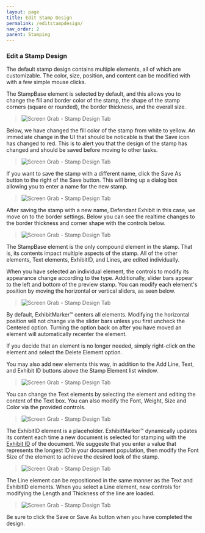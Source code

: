 ```yaml
---
layout: page
title: Edit Stamp Design
permalink: /editstampdesign/
nav_order: 2
parent: Stamping
---
```


### Edit a Stamp Design

The default stamp design contains multiple elements, all of which are customizable.  The color, size, position, and content can be modified with with a few simple mouse clicks.

The StampBase element is selected by default, and this allows you to change the fill and border color of the stamp, the shape of the stamp corners (square or rounded), the border thickness, and the overall size.

> ![Screen Grab - Stamp Design Tab](../../assets/stamp_design_assets/editStampDesign_01_defaultStampDesign.png)

Below, we have changed the fill color of the stamp from white to yellow.  An immediate change in the UI that should be noticable is that the Save icon has changed to red.  This is to alert you that the design of the stamp has changed and should be saved before moving to other tasks.

> ![Screen Grab - Stamp Design Tab](../../assets/stamp_design_assets/editStampDesign_02_changeFillColor.png)

If you want to save the stamp with a different name, click the Save As button to the right of the Save button.  This will bring up a dialog box allowing you to enter a name for the new stamp.

<!-- > ![Screen Grab - Stamp Design Tab](../../assets/stamp_design_assets/editStampDesign_03_saveChangesNotification.png) -->

> ![Screen Grab - Stamp Design Tab](../../assets/stamp_design_assets/editStampDesign_04_saveWithNewName.png)

After saving the stamp with a new name, Defendant Exhibit in this case, we move on to the border settings.  Below you can see the realtime changes to the border thickness and corner shape with the controls below.

> ![Screen Grab - Stamp Design Tab](../../assets/stamp_design_assets/editStampDesign_05_changeBorderWidthAndCorners.gif)

The StampBase element is the only compound element in the stamp.  That is, its contents impact multiple aspects of the stamp.  All of the other elements, Text elements, ExhibitID, and Lines, are edited individually.

When you have selected an individual element, the controls to modify its appearance change according to the type.  Additionally, slider bars appear to the left and bottom of the preview stamp.  You can modify each element's position by moving the horizontal or vertical sliders, as seen below.

> ![Screen Grab - Stamp Design Tab](../../assets/stamp_design_assets/editStampDesign_06_selectAndMoveTextElement.gif)

By default, ExhibitMarker&trade; centers all elements.  Modifying the horizontal position will not change via the slider bars unless you first uncheck the Centered option.  Turning the option back on after you have moved an element will automatically recenter the element.

If you decide that an element is no longer needed, simply right-click on the element and select the Delete Element option.

You may also add new elements this way, in addition to the Add Line, Text, and Exhibit ID buttons above the Stamp Element list window.

> ![Screen Grab - Stamp Design Tab](../../assets/stamp_design_assets/editStampDesign_07_deleteSelectedElement.png)

You can change the Text elements by selecting the element and editing the content of the Text box.  You can also modify the Font, Weight, Size and Color via the provided controls.

> ![Screen Grab - Stamp Design Tab](../../assets/stamp_design_assets/editStampDesign_08_editTextElement.gif)

The ExhibitID element is a placeholder.  ExhibitMarker&trade; dynamically updates its content each time a new document is selected for stamping with the [Exhibit ID](../id_editing/id_editing.markdown) of the document.  We suggeste that you enter a value that represents the longest ID in your document population, then modify the Font Size of the element to achieve the desired look of the stamp.

> ![Screen Grab - Stamp Design Tab](../../assets/stamp_design_assets/editStampDesign_10_editExhibitIDPlaceholder.png)

The Line element can be repositioned in the same manner as the Text and ExhibitID elements.  When you select a Line element, new controls for modifying the Length and Thickness of the line are loaded.

> ![Screen Grab - Stamp Design Tab](../../assets/stamp_design_assets/editStampDesign_09_editLineElement.gif)

Be sure to click the Save or Save As button when you have completed the design.
